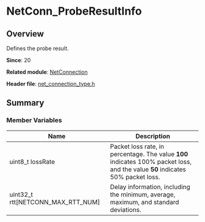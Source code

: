 # NetConn_ProbeResultInfo

## Overview

Defines the probe result.

**Since**: 20

**Related module**: [NetConnection](capi-netconnection.md)

**Header file**: [net_connection_type.h](capi-net-connection-type-h.md)

## Summary

### Member Variables

| Name| Description|
| -- | -- |
| uint8_t lossRate |Packet loss rate, in percentage. The value **100** indicates 100% packet loss, and the value **50** indicates 50% packet loss.|
| uint32_t rtt[NETCONN_MAX_RTT_NUM] | Delay information, including the minimum, average, maximum, and standard deviations.|
